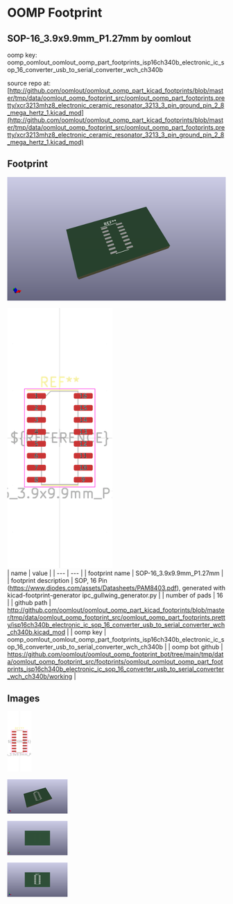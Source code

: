 # OOMP Footprint  
## SOP-16_3.9x9.9mm_P1.27mm  by oomlout  
  
oomp key: oomp_oomlout_oomlout_oomp_part_footprints_isp16ch340b_electronic_ic_sop_16_converter_usb_to_serial_converter_wch_ch340b  
  
source repo at: [http://github.com/oomlout/oomlout_oomp_part_kicad_footprints/blob/master/tmp/data/oomlout_oomp_footprint_src/oomlout_oomp_part_footprints.pretty/xcr3213mhz8_electronic_ceramic_resonator_3213_3_pin_ground_pin_2_8_mega_hertz_1.kicad_mod](http://github.com/oomlout/oomlout_oomp_part_kicad_footprints/blob/master/tmp/data/oomlout_oomp_footprint_src/oomlout_oomp_part_footprints.pretty/xcr3213mhz8_electronic_ceramic_resonator_3213_3_pin_ground_pin_2_8_mega_hertz_1.kicad_mod)  
## Footprint  
  
[![working_kicad_pcb_3d.png](working_kicad_pcb_3d_600.png)](working_kicad_pcb_3d.png)  
  
[![working.png](working_600.png)](working.png)  
| name | value | 
| --- | --- | 
| footprint name | SOP-16_3.9x9.9mm_P1.27mm | 
| footprint description | SOP, 16 Pin (https://www.diodes.com/assets/Datasheets/PAM8403.pdf), generated with kicad-footprint-generator ipc_gullwing_generator.py | 
| number of pads | 16 | 
| github path | http://github.com/oomlout/oomlout_oomp_part_kicad_footprints/blob/master/tmp/data/oomlout_oomp_footprint_src/oomlout_oomp_part_footprints.pretty/isp16ch340b_electronic_ic_sop_16_converter_usb_to_serial_converter_wch_ch340b.kicad_mod | 
| oomp key | oomp_oomlout_oomlout_oomp_part_footprints_isp16ch340b_electronic_ic_sop_16_converter_usb_to_serial_converter_wch_ch340b | 
| oomp bot github | https://github.com/oomlout/oomlout_oomp_footprint_bot/tree/main/tmp/data/oomlout_oomp_footprint_src/footprints/oomlout_oomlout_oomp_part_footprints_isp16ch340b_electronic_ic_sop_16_converter_usb_to_serial_converter_wch_ch340b/working | 
## Images  
  
[![working.png](working_140.png)](working.png)  
  
[![working_kicad_pcb_3d.png](working_kicad_pcb_3d_140.png)](working_kicad_pcb_3d.png)  
  
[![working_kicad_pcb_3d_back.png](working_kicad_pcb_3d_back_140.png)](working_kicad_pcb_3d_back.png)  
  
[![working_kicad_pcb_3d_front.png](working_kicad_pcb_3d_front_140.png)](working_kicad_pcb_3d_front.png)  
